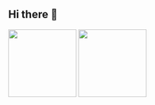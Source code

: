 ## Hi there 👋

<img align="" height="137px" src="https://github-readme-stats.vercel.app/api?username=yyzhyds&hide_title=true&hide_border=true&show_icons=true&include_all_commits=true&line_height=21&bg_color=0,EC6C6C,FFD479,FFFC79,73FA79&theme=graywhite&locale=cn" />

<img align="" height="137px" src="https://github-readme-stats.vercel.app/api/top-langs/?username=yyzhyds&hide_title=true&hide_border=true&layout=compact&bg_color=0,73FA79,73FDFF,D783FF&theme=graywhite&locale=cn" />
